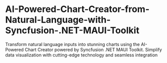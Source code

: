 # AI-Powered-Chart-Creator-from-Natural-Language-with-Syncfusion-.NET-MAUI-Toolkit
Transform natural language inputs into stunning charts using the AI-Powered Chart Creator powered by Syncfusion .NET MAUI Toolkit. Simplify data visualization with cutting-edge technology and seamless integration
